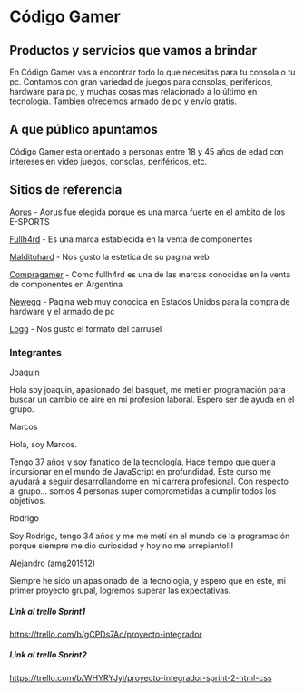 # Código Gamer

## Productos y servicios que vamos a brindar

En Código Gamer vas a encontrar todo lo que necesitas para tu consola o tu pc. Contamos con gran variedad de juegos para consolas, periféricos, hardware para pc, y muchas cosas mas relacionado a lo último en tecnología. Tambien ofrecemos armado de pc y envío gratis.

## A que público apuntamos

Código Gamer esta orientado a personas entre 18 y 45 años de edad con intereses en video juegos, consolas, periféricos, etc.

## Sitios de referencia

[Aorus](www.aorus.com) - Aorus fue elegida porque es una marca fuerte en el ambito de los E-SPORTS

[Fullh4rd](www.fullh4rd.com.ar) - Es una marca establecida en la venta de componentes

[Malditohard](https://www.malditohard.com.ar) - Nos gusto la estetica de su pagina web

[Compragamer](https://compragamer.com/) - Como fullh4rd es una de las marcas conocidas en la venta de componentes en Argentina

[Newegg](https://www.newegg.com/) - Pagina web muy conocida en Estados Unidos para la compra de hardware y el armado de pc

[Logg](www.logg.com.ar) - Nos gusto el formato del carrusel

### Integrantes

Joaquin

Hola soy joaquin, apasionado del basquet, me meti en programación para buscar un cambio de aire en mi profesion laboral. Espero ser de ayuda en el grupo.


Marcos

Hola, soy Marcos.

Tengo 37 años y soy fanatico de la tecnología.
Hace tiempo que queria incursionar en el mundo de JavaScript en profundidad. Este curso me ayudará a seguir desarrollandome en mi carrera profesional.
Con respecto al grupo... somos 4 personas super comprometidas a cumplir todos los objetivos. 

Rodrigo

Soy Rodrigo, tengo 34 años y me me metí en el mundo de la programación porque siempre me dio curiosidad y hoy no me arrepiento!!!

Alejandro (amg201512)

Siempre he sido un apasionado de la tecnologia, y espero que en este, mi primer proyecto grupal, logremos superar las expectativas.


##### Link al trello Sprint1

https://trello.com/b/gCPDs7Ao/proyecto-integrador

 ##### Link al trello Sprint2

https://trello.com/b/WHYRYJyi/proyecto-integrador-sprint-2-html-css